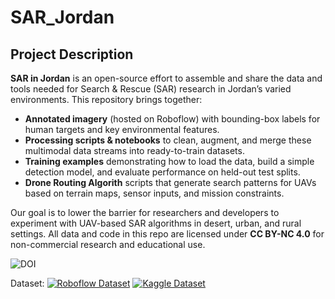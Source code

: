 # SAR_Jordan
## Project Description

**SAR in Jordan** is an open-source effort to assemble and share the data and tools needed for Search & Rescue (SAR) research in Jordan’s varied environments. This repository brings together:
- **Annotated imagery** (hosted on Roboflow) with bounding-box labels for human targets and key environmental features.  
- **Processing scripts & notebooks** to clean, augment, and merge these multimodal data streams into ready-to-train datasets.  
- **Training examples** demonstrating how to load the data, build a simple detection model, and evaluate performance on held-out test splits.
- **Drone Routing Algorith** scripts that generate search patterns for UAVs based on terrain maps, sensor inputs, and mission constraints.

Our goal is to lower the barrier for researchers and developers to experiment with UAV-based SAR algorithms in desert, urban, and rural settings. All data and code in this repo are licensed under **CC BY-NC 4.0** for non-commercial research and educational use.  

![DOI](https://zenodo.org/badge/DOI/10.5281/zenodo.15427787.svg)


Dataset: 
[![Roboflow Dataset](https://img.shields.io/badge/Roboflow-Dataset-blue?logo=roboflow)](https://app.roboflow.com/ds/NiKwYOFNNq?key=Ndf4dysGVm)
[![Kaggle Dataset](https://img.shields.io/badge/Kaggle-Dataset-blue?logo=kaggle)](https://www.kaggle.com/datasets/baraaalkilani/sar-jordan)
